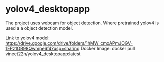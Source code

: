 # yolov4_desktopapp

The project uses webcam for object detection. Where pretrained yolov4 is used a a object detection model.

Link to yolov4 model: https://drive.google.com/drive/folders/1hMW_cmxAPmJOGV-1EPz1OB98Qwmpe6f4?usp=sharing
Docker Image: docker pull vineet22h/yolov4_desktopapp:latest

